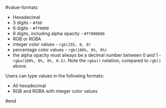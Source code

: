 #value-formats

* Hexadecimal
* 3 digits - `#f00`
* 6 digits - `#ff0000`
* 8 digits, including alpha opacity - `#ff000080`
* RGB or RGBA
* integer color values - `rgb(255, 0, 0)`
* percentage color values - `rgb(100%, 0%, 0%)`
* the alpha opacity must always be a decimal number between 0 and 1 - `rgba(100%, 0%, 0%, 0.5)`. Note the `rgba()` notation, compared to `rgb()` above.

Users can type values in the following formats:

* All hexadecimal
* RGB and RGBA with integer color values

#end
